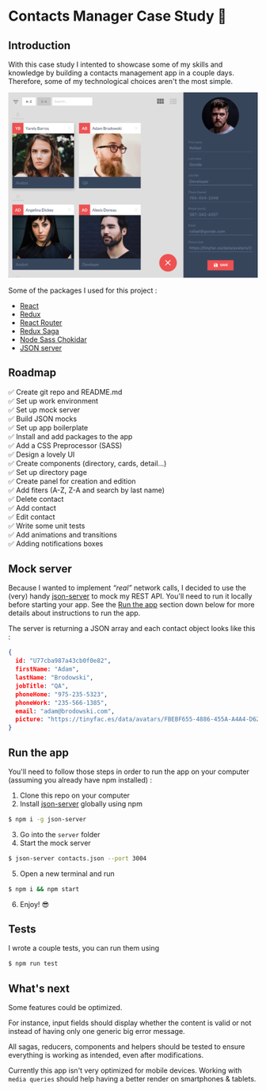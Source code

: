 # Contacts Manager Case Study 👥

## Introduction

With this case study I intented to showcase some of my skills and knowledge by building a contacts management app in a couple days. Therefore, some of my technological choices aren't the most simple. 

![screenshot](https://github.com/davidsamacoits/contacts-manager-case-study/blob/master/screenshot.png "Screenshot")

Some of the packages I used for this project :
* [React](https://github.com/facebook/react)
* [Redux](https://github.com/reduxjs/react-redux)
* [React Router](https://github.com/ReactTraining/react-router)
* [Redux Saga](https://github.com/redux-saga/redux-saga)
* [Node Sass Chokidar](https://github.com/michaelwayman/node-sass-chokidar) 
* [JSON server](https://github.com/typicode/json-server)

## Roadmap

✅ Create git repo and README.md  
✅ Set up work environment  
✅ Set up mock server  
✅ Build JSON mocks  
✅ Set up app boilerplate  
✅ Install and add packages to the app  
✅ Add a CSS Preprocessor (SASS)  
✅ Design a lovely UI  
✅ Create components (directory, cards, detail...)  
✅ Set up directory page    
✅ Create panel for creation and edition   
✅ Add fiters (A-Z, Z-A and search by last name)    
✅ Delete contact    
✅ Add contact    
✅️ Edit contact    
✅️ Write some unit tests  
✅ Add animations and transitions  
✅️ Adding notifications boxes 

## Mock server

Because I wanted to implement *“real”* network calls, I decided to use the (very) handy [json-server](https://github.com/typicode/json-server) to mock my REST API. You'll need to run it locally before starting your app. See the [Run the app](#run-the-app) section down below for more details about instructions to run the app.

The server is returning a JSON array and each contact object looks like this :

```json 
{
  id: "U77cba987a43cb0f0e82",
  firstName: "Adam",
  lastName: "Brodowski",
  jobTitle: "QA",
  phoneHome: "975-235-5323",
  phoneWork: "235-566-1385",
  email: "adam@brodowski.com",
  picture: "https://tinyfac.es/data/avatars/FBEBF655-4886-455A-A4A4-D62B77DD419B.jpeg"
}
```

## Run the app

You'll need to follow those steps in order to run the app on your computer (assuming you already have npm installed) :
1. Clone this repo on your computer
2. Install [json-server](https://github.com/typicode/json-server) globally using npm   
```bash
$ npm i -g json-server
```
3. Go into the `server` folder
4. Start the mock server
```bash
$ json-server contacts.json --port 3004
```
5. Open a new terminal and run
```bash
$ npm i && npm start
```
6. Enjoy! 😎

## Tests

I wrote a couple tests, you can run them using 
```bash
$ npm run test
```

## What's next

Some features could be optimized.

For instance, input fields should display whether the content is valid or not instead of having only one generic big error message.

All sagas, reducers, components and helpers should be tested to ensure everything is working as intended, even after modifications.

Currently this app isn't very optimized for mobile devices. Working with `media queries` should help having a better render on smartphones & tablets.